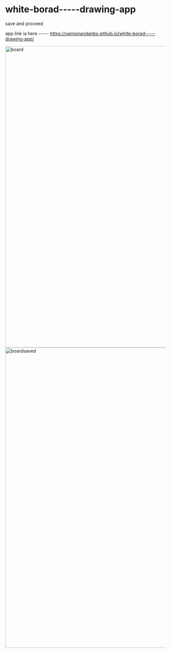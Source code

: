 # white-borad-----drawing-app
save and proceed



app link ia here ----- https://vamsinandanbs.github.io/white-borad-----drawing-app/







<img width="944" alt="board" src="https://user-images.githubusercontent.com/61873858/117531590-c6fead80-b000-11eb-975e-225c6b5c0b23.png">
<img width="940" alt="boardsaved" src="https://user-images.githubusercontent.com/61873858/117531592-c9f99e00-b000-11eb-8173-5a6f5f6db5a2.png">
